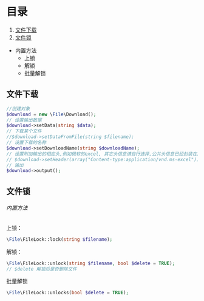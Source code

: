 # 目录
1. [文件下载](https://github.com/enychen/yaf-framework/tree/master/application/library/File#文件下载)
2. [文件锁](https://github.com/enychen/yaf-framework/blob/master/application/library/File/README.md#%E6%96%87%E4%BB%B6%E4%B8%8B%E8%BD%BD)
  - 内置方法
    - 上锁
    - 解锁
    - 批量解锁

## 文件下载
```php
//创建对象
$download = new \File\Download();
// 设置输出数据
$download->setData(string $data);
// 下载某个文件
//$download->setDataFromFile(string $filename);
// 设置下载的名称
$download->setDownloadName(string $downloadName);
// 设置附加输出的相应头,例如微软的excel, 其它头信息请自行选择,公共头信息已经封装在内部
// $download->setHeader(array("Content-type:application/vnd.ms-excel"));
// 输出
$download->output();
```

## 文件锁
###### 内置方法
上锁：
```php
\File\FileLock::lock(string $filename);
```
解锁：
```php
\File\FileLock::unlock(string $filename, bool $delete = TRUE);
// $delete 解锁后是否删除文件
```
批量解锁
```php
\File\FileLock::unlocks(bool $delete = TRUE);
```


